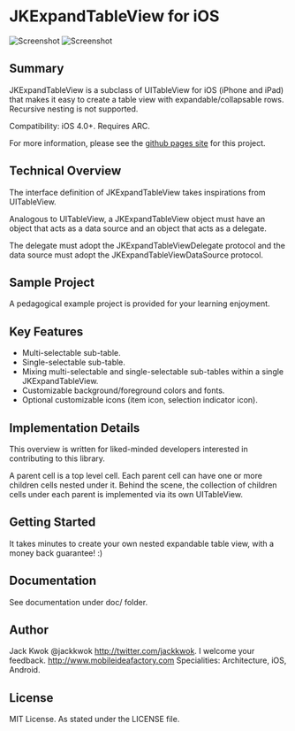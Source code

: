 JKExpandTableView for iOS
===============================================================

![Screenshot](https://raw.github.com/jackkwok/JKExpandTableView/master/README_IMG/screen1_default.png) ![Screenshot](https://raw.github.com/jackkwok/JKExpandTableView/master/README_IMG/screen5_custom_icon_color.png) 


## Summary

JKExpandTableView is a subclass of UITableView for iOS (iPhone and iPad) that makes it easy to create a table view with expandable/collapsable rows.  Recursive nesting is not supported.

Compatibility: iOS 4.0+.  Requires ARC.

For more information, please see the [github pages site](http://jackkwok.github.io/JKExpandTableView) for this project.

## Technical Overview

The interface definition of JKExpandTableView takes inspirations from UITableView.

Analogous to UITableView, a JKExpandTableView object must have an object that acts as a data source and an object that acts as a delegate.

The delegate must adopt the JKExpandTableViewDelegate protocol and the data source must adopt the JKExpandTableViewDataSource protocol.



## Sample Project
A pedagogical example project is provided for your learning enjoyment.

## Key Features
* Multi-selectable sub-table.
* Single-selectable sub-table.
* Mixing multi-selectable and single-selectable sub-tables within a single JKExpandTableView.
* Customizable background/foreground colors and fonts.
* Optional customizable icons (item icon, selection indicator icon).

## Implementation Details
This overview is written for liked-minded developers interested in contributing to this library.

A parent cell is a top level cell.  Each parent cell can have one or more children cells nested under it.  Behind the scene, the collection of children cells under each parent is implemented via its own UITableView.



## Getting Started
It takes minutes to create your own nested expandable table view, with a money back guarantee! :)

## Documentation
See documentation under doc/ folder.

## Author
Jack Kwok @jackkwok http://twitter.com/jackkwok.  I welcome your feedback.
http://www.mobileideafactory.com
Specialities: Architecture, iOS, Android.

## License
MIT License.  As stated under the LICENSE file.